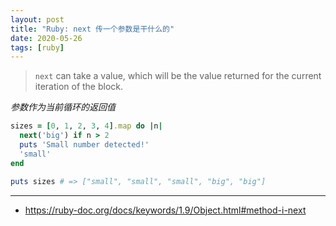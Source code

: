 ```yaml
---
layout: post
title: "Ruby: next 传一个参数是干什么的"
date: 2020-05-26
tags: [ruby]
---
```


> `next` can take a value, which will be the value returned for the current iteration of the block.

*参数作为当前循环的返回值*

```ruby
sizes = [0, 1, 2, 3, 4].map do |n|
  next('big') if n > 2
  puts 'Small number detected!'
  'small'
end

puts sizes # => ["small", "small", "small", "big", "big"]
```

---

* https://ruby-doc.org/docs/keywords/1.9/Object.html#method-i-next